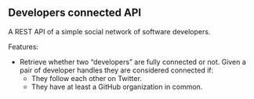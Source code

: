 ## Developers connected API
A REST API of a simple social network of software developers.

Features:
 - Retrieve whether two “developers” are fully connected or not. Given a pair of developer handles they are considered connected if:
   - They follow each other on Twitter.
   - They have at least a GitHub organization in common.
